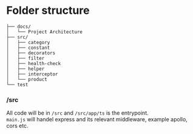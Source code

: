 # Folder structure

```
├── docs/
│   └── Project Architecture
├── src/
│   ├── category
│   ├── constant
│   ├── decorators
│   ├── filter
│   ├── health-check
│   ├── helper
│   ├── interceptor
│   └── product
└── test

```

### /src

All code will be in `/src` and `/src/app/ts` is the entrypoint.<br/>
`main.js` will handel express and its relevant middleware, example apollo, cors etc.
